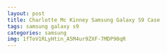 ```yaml
---
layout: post
title: Charlotte Mc Kinney Samsung Galaxy S9 Case
tags: samsung galaxy s9
categories: samsung
img: 1fToV1RLyHtin_A5M4ur9ZXF-7MDP90qR
---
```

